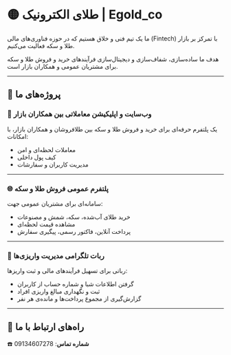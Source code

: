 # 🟡 طلای الکترونیک | Egold\_co

ما یک تیم فنی و خلاق هستیم که در حوزه فناوری‌های مالی (Fintech) با تمرکز بر بازار طلا و سکه فعالیت می‌کنیم.

هدف ما ساده‌سازی، شفاف‌سازی و دیجیتال‌سازی فرآیندهای خرید و فروش طلا و سکه برای مشتریان عمومی و همکاران بازار است.

---

## 💼 پروژه‌های ما

### 🛒 وب‌سایت و اپلیکیشن معاملاتی بین همکاران بازار

یک پلتفرم حرفه‌ای برای خرید و فروش طلا و سکه بین طلافروشان و همکاران بازار، با امکانات:

* معاملات لحظه‌ای و امن
* کیف پول داخلی
* مدیریت کاربران و سفارشات

---

### 🌐 پلتفرم عمومی فروش طلا و سکه

سامانه‌ای برای مشتریان عمومی جهت:

* خرید طلای آب‌شده، سکه، شمش و مصنوعات
* مشاهده قیمت لحظه‌ای
* پرداخت آنلاین، فاکتور رسمی، پیگیری سفارش

---

### 🤖 ربات تلگرامی مدیریت واریزی‌ها

رباتی برای تسهیل فرآیندهای مالی و ثبت واریز‌ها:

* گرفتن اطلاعات شبا و شماره حساب از کاربران
* ثبت و نگهداری مبالغ واریزی افراد
* گزارش‌گیری از مجموع پرداخت‌ها و مانده‌ی هر نفر

---


## 📨 راه‌های ارتباط با ما

☎️ **شماره تماس**: 09134607278

